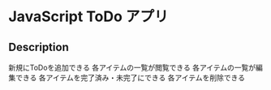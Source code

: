 # JavaScript ToDo アプリ

## Description

新規にToDoを追加できる
各アイテムの一覧が閲覧できる
各アイテムの一覧が編集できる
各アイテムを完了済み・未完了にできる
各アイテムを削除できる
